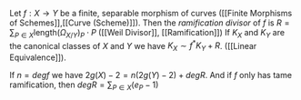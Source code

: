 Let $f:X\rightarrow Y$ be a finite, separable morphism of curves ([[Finite Morphisms of Schemes]],[[Curve (Scheme)]]). 
Then the *ramification divisor* of $f$ is $R = \sum_{P\in X} \text{length}(\Omega_{X/Y})_P \cdot P$ ([[Weil Divisor]], [[Ramification]]) 
If $K_X$ and $K_Y$ are the canonical classes of $X$ and $Y$ we have $K_X \sim f^*K_Y + R$. ([[Linear Equivalence]]).

If $n=deg f$ we have $2g(X)-2 = n(2g(Y)-2)+deg R$.
And if $f$ only has tame ramification, then $deg R = \sum_{P\in X} (e_P - 1)$  